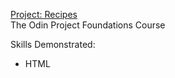 [Project: Recipes](https://www.theodinproject.com/lessons/foundations-recipes) <br>
The Odin Project Foundations Course <br>

Skills Demonstrated:
* HTML



